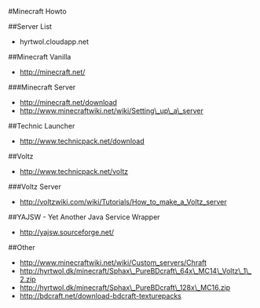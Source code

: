#Minecraft Howto

##Server List

* hyrtwol.cloudapp.net

##Minecraft Vanilla

* http://minecraft.net/

###Minecraft Server

* http://minecraft.net/download
* http://www.minecraftwiki.net/wiki/Setting\_up\_a\_server

##Technic Launcher

* http://www.technicpack.net/download

##Voltz

* http://www.technicpack.net/voltz

###Voltz Server

* http://voltzwiki.com/wiki/Tutorials/How_to_make_a_Voltz_server

##YAJSW - Yet Another Java Service Wrapper

* http://yajsw.sourceforge.net/

##Other

* http://www.minecraftwiki.net/wiki/Custom_servers/Chraft
* http://hyrtwol.dk/minecraft/Sphax\_PureBDcraft\_64x\_MC14\_Voltz\_1\_2.zip
* http://hyrtwol.dk/minecraft/Sphax\_PureBDcraft\_128x\_MC16.zip
* http://bdcraft.net/download-bdcraft-texturepacks
 